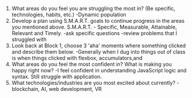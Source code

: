 1. What areas do you feel you are struggling the most in? (Be specific, technologies, habits, etc.)
	-Dynamic population
2. Develop a plan using S.M.A.R.T. goals to continue progress in the areas you mentioned above. S.M.A.R.T. - Specific, Measurable, Attainable, Relevant and Timely.
-ask specific questions
-review problems that I struggled with
3. Look back at Block 1, choose 3 'aha' moments where something clicked and describe them below.
-Generally when I dug into things out of class is when things clicked with flexbox, accumulators,and 
4. What areas do you feel the most confident in? What is making you happy right now?
-I feel confident in understanding JavaScript logic and syntax. Still struggle with application.
5. What technologies/industries are you most excited about currently?
-blockchain, AI, web development, VR

